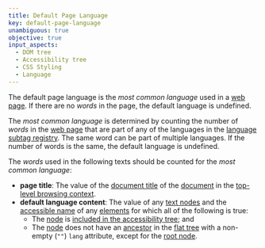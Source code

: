 ```yaml
---
title: Default Page Language
key: default-page-language
unambiguous: true
objective: true
input_aspects:
  - DOM tree
  - Accessibility tree
  - CSS Styling
  - Language
---
```


The default page language is the _most common language_ used in a [web page][]. If there are no _words_ in the page, the default language is undefined.

The _most common language_ is determined by counting the number of _words_ in the [web page][] that are part of any of the languages in the [language subtag registry][]. The same word can be part of multiple languages. If the number of words is the same, the default language is undefined.

The _words_ used in the following texts should be counted for the _most common language_:

- **page title**: The value of the [document title][] of the [document][] in the [top-level browsing context][].
- **default language content**: The value of any [text nodes][] and the [accessible name][] of any [elements][] for which all of the following is true:
  - The [node][] is [included in the accessibility tree][]; and
  - The [node][] does not have an [ancestor][] in the [flat tree][] with a non-empty (`""`) `lang` attribute, except for the [root node][].

[web page]: #web-page-html
[included in the accessibility tree]: #included-in-the-accessibility-tree
[accessible name]: #accessible-name
[language subtag registry]: http://www.iana.org/assignments/language-subtag-registry/language-subtag-registry
[document title]: https://html.spec.whatwg.org/multipage/dom.html#document.title 'HTML document title, as of 2020/06/05'
[document]: https://dom.spec.whatwg.org/#document-element 'DOM document element, as of 2020/06/05'
[text nodes]: https://dom.spec.whatwg.org/#text 'DOM text, as of 2020/06/05'
[elements]: https://dom.spec.whatwg.org/#element 'DOM element, as of 2020/06/05'
[node]: https://dom.spec.whatwg.org/#node 'DOM node, as of 2020/06/05'
[ancestor]: https://dom.spec.whatwg.org/#concept-tree-ancestor 'DOM ancestor, as of 2020/06/05'
[top-level browsing context]: https://html.spec.whatwg.org/#top-level-browsing-context 'HTML top-level browsing context, as of 2020/06/05'
[flat tree]: https://drafts.csswg.org/css-scoping/#flat-tree 'CSS draft, flat tree, 2020/06/05'
[root node]: https://dom.spec.whatwg.org/#concept-tree-root 'DOM tree root, as of 2020/06/05'
